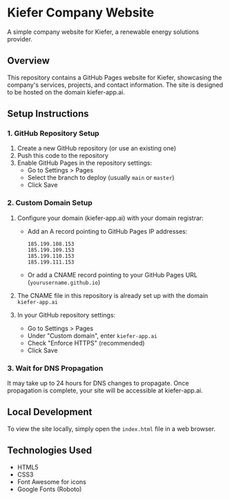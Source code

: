 # Kiefer Company Website

A simple company website for Kiefer, a renewable energy solutions provider.

## Overview

This repository contains a GitHub Pages website for Kiefer, showcasing the company's services, projects, and contact information. The site is designed to be hosted on the domain kiefer-app.ai.

## Setup Instructions

### 1. GitHub Repository Setup

1. Create a new GitHub repository (or use an existing one)
2. Push this code to the repository
3. Enable GitHub Pages in the repository settings:
   - Go to Settings > Pages
   - Select the branch to deploy (usually `main` or `master`)
   - Click Save

### 2. Custom Domain Setup

1. Configure your domain (kiefer-app.ai) with your domain registrar:
   - Add an A record pointing to GitHub Pages IP addresses:
     ```
     185.199.108.153
     185.199.109.153
     185.199.110.153
     185.199.111.153
     ```
   - Or add a CNAME record pointing to your GitHub Pages URL (`yourusername.github.io`)

2. The CNAME file in this repository is already set up with the domain `kiefer-app.ai`

3. In your GitHub repository settings:
   - Go to Settings > Pages
   - Under "Custom domain", enter `kiefer-app.ai`
   - Check "Enforce HTTPS" (recommended)
   - Click Save

### 3. Wait for DNS Propagation

It may take up to 24 hours for DNS changes to propagate. Once propagation is complete, your site will be accessible at kiefer-app.ai.

## Local Development

To view the site locally, simply open the `index.html` file in a web browser.

## Technologies Used

- HTML5
- CSS3
- Font Awesome for icons
- Google Fonts (Roboto)
